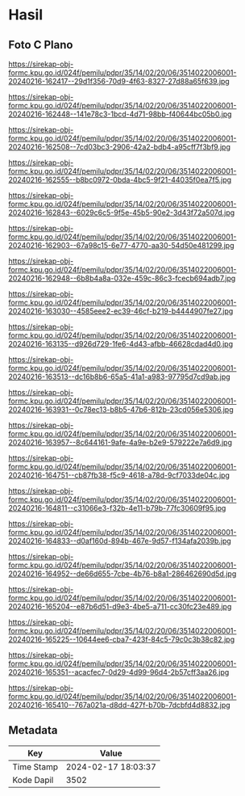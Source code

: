 # Hasil

## Foto C Plano

https://sirekap-obj-formc.kpu.go.id/024f/pemilu/pdpr/35/14/02/20/06/3514022006001-20240216-162417--29d1f356-70d9-4f63-8327-27d88a65f639.jpg

https://sirekap-obj-formc.kpu.go.id/024f/pemilu/pdpr/35/14/02/20/06/3514022006001-20240216-162448--141e78c3-1bcd-4d71-98bb-f40644bc05b0.jpg

https://sirekap-obj-formc.kpu.go.id/024f/pemilu/pdpr/35/14/02/20/06/3514022006001-20240216-162508--7cd03bc3-2906-42a2-bdb4-a95cff7f3bf9.jpg

https://sirekap-obj-formc.kpu.go.id/024f/pemilu/pdpr/35/14/02/20/06/3514022006001-20240216-162555--b8bc0972-0bda-4bc5-9f21-44035f0ea7f5.jpg

https://sirekap-obj-formc.kpu.go.id/024f/pemilu/pdpr/35/14/02/20/06/3514022006001-20240216-162843--6029c6c5-9f5e-45b5-90e2-3d43f72a507d.jpg

https://sirekap-obj-formc.kpu.go.id/024f/pemilu/pdpr/35/14/02/20/06/3514022006001-20240216-162903--67a98c15-6e77-4770-aa30-54d50e481299.jpg

https://sirekap-obj-formc.kpu.go.id/024f/pemilu/pdpr/35/14/02/20/06/3514022006001-20240216-162948--6b8b4a8a-032e-459c-86c3-fcecb694adb7.jpg

https://sirekap-obj-formc.kpu.go.id/024f/pemilu/pdpr/35/14/02/20/06/3514022006001-20240216-163030--4585eee2-ec39-46cf-b219-b4444907fe27.jpg

https://sirekap-obj-formc.kpu.go.id/024f/pemilu/pdpr/35/14/02/20/06/3514022006001-20240216-163135--d926d729-1fe6-4d43-afbb-46628cdad4d0.jpg

https://sirekap-obj-formc.kpu.go.id/024f/pemilu/pdpr/35/14/02/20/06/3514022006001-20240216-163513--dc16b8b6-65a5-41a1-a983-97795d7cd9ab.jpg

https://sirekap-obj-formc.kpu.go.id/024f/pemilu/pdpr/35/14/02/20/06/3514022006001-20240216-163931--0c78ec13-b8b5-47b6-812b-23cd056e5306.jpg

https://sirekap-obj-formc.kpu.go.id/024f/pemilu/pdpr/35/14/02/20/06/3514022006001-20240216-163957--8c644161-9afe-4a9e-b2e9-579222e7a6d9.jpg

https://sirekap-obj-formc.kpu.go.id/024f/pemilu/pdpr/35/14/02/20/06/3514022006001-20240216-164751--cb87fb38-f5c9-4618-a78d-9cf7033de04c.jpg

https://sirekap-obj-formc.kpu.go.id/024f/pemilu/pdpr/35/14/02/20/06/3514022006001-20240216-164811--c31066e3-f32b-4e11-b79b-77fc30609f95.jpg

https://sirekap-obj-formc.kpu.go.id/024f/pemilu/pdpr/35/14/02/20/06/3514022006001-20240216-164833--d0af160d-894b-467e-9d57-f134afa2039b.jpg

https://sirekap-obj-formc.kpu.go.id/024f/pemilu/pdpr/35/14/02/20/06/3514022006001-20240216-164952--de66d655-7cbe-4b76-b8a1-286462690d5d.jpg

https://sirekap-obj-formc.kpu.go.id/024f/pemilu/pdpr/35/14/02/20/06/3514022006001-20240216-165204--e87b6d51-d9e3-4be5-a711-cc30fc23e489.jpg

https://sirekap-obj-formc.kpu.go.id/024f/pemilu/pdpr/35/14/02/20/06/3514022006001-20240216-165225--10644ee6-cba7-423f-84c5-79c0c3b38c82.jpg

https://sirekap-obj-formc.kpu.go.id/024f/pemilu/pdpr/35/14/02/20/06/3514022006001-20240216-165351--acacfec7-0d29-4d99-96d4-2b57cff3aa26.jpg

https://sirekap-obj-formc.kpu.go.id/024f/pemilu/pdpr/35/14/02/20/06/3514022006001-20240216-165410--767a021a-d8dd-427f-b70b-7dcbfd4d8832.jpg


## Metadata

| Key        | Value               |
| ---------- | ------------------- |
| Time Stamp | 2024-02-17 18:03:37 |
| Kode Dapil | 3502                |



